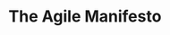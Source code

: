 ---
layout: slideshow
title: The Agile Manifesto
slides: 


  - content: |
      
      _Project Management_

      # The Agile Manifesto

  - background-image: images/utah-mountains.jpg
    content: |

      ## Once upon a time, in a ski resort far, far away...

      Seventeen project management practitioners held a summit.
      
      The participants didn't agree about much, but they found 
      consensus around **4 main values** and **12 guiding priciples**.

      And so, the Agile Manifesto was created.

    notes: |

      The Agile Manifesto was written in February of 2001, at a summit of 17 independent-minded practitioners of several programming methodologies. 

      These 4 main values drove out 12 principles as a guide to iterative and people centric approach to software development. This formed the basis of the foundation for the Agile movement.

      Full story at [AgileManifesto.org](http://www.agilemanifesto.org/history.html)

      Image Credit: [Orin on Flickr](https://www.flickr.com/photos/orin/339559095/)



  - content: |

      ## The 4 values

      **Individuals and interactions** over processes and tools 
      {:.fragment}

      **Working software** over comprehensive documentation 
      {:.fragment}

      **Customer collaboration** over contract negotiation 
      {:.fragment}

      **Responding to change** over following a plan 
      {:.fragment}

    notes: |

      That is, while there is value in the items on the right, Agile values the items on the left more.

      Almost everyone will agree with these values in theory, but it rarely shows in their practice. As an Agile practitioner you should regularly ask yourself whether you are adhering to these values in your daily activities.



  - content: |

      ### Individuals and interactions
      **over processes and tools**

      The very best processes and tools are worthless 
      without the right team and effective communication.

    notes: |

      There is value in processes and tools, but Agile places _more_ value on individuals and interactions.

      You may have the very best software, hardware, tools and processes in the world, but they are worthless without the right team and effective communication between team members.

      People often believe that doubling the number of people assigned to a task will result in the task being completed twice as fast. This is rarely the case, and is a concept discussed in-depth in the essay _"The Mythical Man Month"_.

      Processes and tools are important, but individuals and interactions are the priority.


  - content: |

      ### Working software
      **over comprehensive documentation**

      Documentation is worthless if the 
      system doesn't work or is incomplete.
    
    notes: |

      There is value in documentation, but Agile places _more_ value on working software.

      Detailed documentation of a project or a piece of software is very helpful for people new to the system, but documentation is worthless if the system doesn't work or is incomplete.

      Documentation is important, but a working piece of software is the priority.



  - content: |

      ### Customer collaboration 
      **over contract negotiation**

      To deliver a truly useful final product, the conversation needs 
      to be ongoing and the team needs to practice adaptibility.

    notes: |

      There is value in a contract, but Agile places _more_ value on collaboration with the customer.

      A contract allows everyone to have an understanding of their rights and responsibilities, but it's important to understand that the customer's requirements may change, priorities may shift, and the contract likely didn't get everything right up-front.

      Successful developers work closely with customers to uncover what the customer needs, and to involve them and educate them along the way. To deliver a truly useful final product, the conversation needs to be ongoing and the team needs to practice adaptibility. 

      Contracts are important, but a contract isn't a substitute for effective communication.



  - content: |

      ### Responding to change 
      **over following a plan**

      Change is a reality of software development, 
      and your process must reflect that reality.
    
    notes: |

      There is value in following a plan, but Agile places _more_ value on responding well to change.
      
      People change their priorities for a variety of reasons. As work progresses on your system your project stakeholder’s understanding of the problem domain and of what you are building changes. The business environment changes. Technology changes over time, although not always for the better. Change is a reality of software development, a reality that your software process must reflect. 
      
      There is nothing wrong with having a project plan, in fact I would be worried about any project that didn’t have one. However, a project plan must be malleable, there must be room to change it as your situation changes otherwise your plan quickly becomes irrelevant.


      Having a plan is important, but being able to respond to change is even more important.




  - content: |

      ## 12 principles

      - - Satisfy the Customer
        - Welcome Change
        - Deliver Frequently
        - Measure of Progress
        - Motivated People
        - High Bandwidth
      - - Whole Team Daily
        - Sustainable
        - Technical Excellence
        - Simplicity
        - Self Organising Team
        - Continuous Improvement
      {:.horizontal-list style="width:700px"}

    notes: |

      The manifesto also defines 12 guiding principles, which are designed to help people better understand what Agile is all about.

  - content: |

      ### Satisfy The Customer
      The highest priority is to satisfy the customer through 
      early and continuous delivery of valuable software

  - content: |

      ### Welcome Change
      Welcome changing requirements, even late in development. 
      Agile processes harness change for the customer’s competitive advantage.

  - content: |

      ### Deliver Frequently
      Deliver working software frequently, according to 
      how quickly the customer can consume it.

  - content: |

      ### Measure of Progress
      Working software is the primary measure of progress.

  - content: |

      ### Motivated People
      Build projects around motivated individuals. 
      
      Give them the environment and support they need, 
      and trust them to get the job done.


  - content: |
  
      ### High Bandwidth
      The most effective method of conveying information to 
      and within a development team is face-to-face conversation.

  - content: |
  
      ### Whole Team Daily
      Business people and developers must 
      work together daily throughout the project.

  - content: |
  
      ### Sustainable
      The sponsors, developers and users should be able 
      to maintain a constant pace indefinitely.

  - content: |
  
      ### Technical Excellence
      Continuous attention to technical excellence 
      and good design enhances agility.

  - content: |
  
      ### Simplicity
      The art of doing just enough 
      and no more than is necessary.

  - content: |

      ### Self Organising Team
      The best architecture, requirements and designs 
      emerge from self-organising teams.


  - content: |
  
      ### Continuous Improvement
      At regular intervals, the team reflects on how to become 
      more effective, then tunes and adjusts its behaviour accordingly.




  - content: |

      ## What we learned

      - **The Agile Manifesto**
        Is an agreed set of values and principles which define what "Agile" is.
      - **4 Values**
        Guide us on the value of the work we do, and which work is most important.
      - **12 Principles**
        Help us understand the intent of the Agile Manifesto more clearly.
      {:.horizontal-list}

---